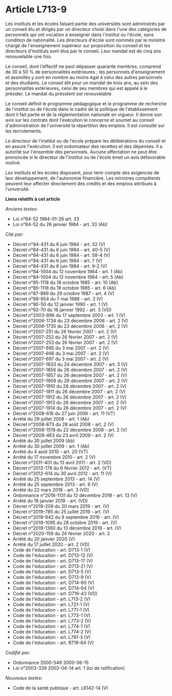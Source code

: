 # Article L713-9

Les instituts et les écoles faisant partie des universités sont administrés par un conseil élu et dirigés par un directeur
choisi dans l'une des catégories de personnels qui ont vocation à enseigner dans l'institut ou l'école, sans condition de
nationalité. Les directeurs d'école sont nommés par le ministre chargé de l'enseignement supérieur sur proposition du conseil
et les directeurs d'instituts sont élus par le conseil. Leur mandat est de cinq ans renouvelable une fois.

Le conseil, dont l'effectif ne peut dépasser quarante membres, comprend de 30 à 50 % de personnalités extérieures ; les
personnels d'enseignement et assimilés y sont en nombre au moins égal à celui des autres personnels et des étudiants. Le
conseil élit pour un mandat de trois ans, au sein des personnalités extérieures, celui de ses membres qui est appelé à le
présider. Le mandat du président est renouvelable.

Le conseil définit le programme pédagogique et le programme de recherche de l'institut ou de l'école dans le cadre de la
politique de l'établissement dont il fait partie et de la réglementation nationale en vigueur. Il donne son avis sur les
contrats dont l'exécution le concerne et soumet au conseil d'administration de l'université la répartition des emplois. Il
est consulté sur les recrutements.

Le directeur de l'institut ou de l'école prépare les délibérations du conseil et en assure l'exécution. Il est ordonnateur
des recettes et des dépenses. Il a autorité sur l'ensemble des personnels. Aucune affectation ne peut être prononcée si le
directeur de l'institut ou de l'école émet un avis défavorable motivé.

Les instituts et les écoles disposent, pour tenir compte des exigences de leur développement, de l'autonomie financière. Les
ministres compétents peuvent leur affecter directement des crédits et des emplois attribués à l'université.

**Liens relatifs à cet article**

_Anciens textes_:

  - Loi n°84-52 1984-01-26 art. 33
  - Loi n°84-52 du 26 janvier 1984 - art. 33 (Ab)

_Cité par_:

  - Décret n°84-431 du 6 juin 1984 - art. 32 (V)
  - Décret n°84-431 du 6 juin 1984 - art. 40-5 (V)
  - Décret n°84-431 du 6 juin 1984 - art. 58-4 (V)
  - Décret n°84-431 du 6 juin 1984 - art. 7 (V)
  - Décret n°84-431 du 6 juin 1984 - art. 9-2 (V)
  - Décret n°84-1004 du 12 novembre 1984 - art. 1 (Ab)
  - Décret n°84-1004 du 12 novembre 1984 - art. 5 (Ab)
  - Décret n°85-1118 du 18 octobre 1985 - art. 10 (Ab)
  - Décret n°85-1118 du 18 octobre 1985 - art. 6 (Ab)
  - Décret n°87-889 du 29 octobre 1987 - art. 4 (V)
  - Décret n°88-654 du 7 mai 1988 - art. 3 (V)
  - Décret n°90-50 du 12 janvier 1990 - art. 1 (V)
  - Décret n°92-70 du 16 janvier 1992 - art. 3 (VD)
  - Décret n°2003-896 du 17 septembre 2003 - art. 1 (V)
  - Décret n°2006-1734 du 23 décembre 2006 - art. 2 (V)
  - Décret n°2006-1735 du 23 décembre 2006 - art. 2 (V)
  - Décret n°2007-251 du 26 février 2007 - art. 2 (V)
  - Décret n°2007-252 du 26 février 2007 - art. 2 (V)
  - Décret n°2007-253 du 26 février 2007 - art. 2 (V)
  - Décret n°2007-695 du 3 mai 2007 - art. 2 (V)
  - Décret n°2007-696 du 3 mai 2007 - art. 2 (V)
  - Décret n°2007-697 du 3 mai 2007 - art. 2 (V)
  - Décret n°2007-1833 du 24 décembre 2007 - art. 3 (V)
  - Décret n°2007-1856 du 26 décembre 2007 - art. 2 (V)
  - Décret n°2007-1857 du 26 décembre 2007 - art. 2 (V)
  - Décret n°2007-1909 du 26 décembre 2007 - art. 2 (V)
  - Décret n°2007-1910 du 26 décembre 2007 - art. 2 (V)
  - Décret n°2007-1911 du 26 décembre 2007 - art. 2 (V)
  - Décret n°2007-1912 du 26 décembre 2007 - art. 2 (V)
  - Décret n°2007-1913 du 26 décembre 2007 - art. 2 (V)
  - Décret n°2007-1914 du 26 décembre 2007 - art. 2 (V)
  - Décret n°2008-618 du 27 juin 2008 - art. 11 (VT)
  - Arrêté du 29 juillet 2008 - art. 1 (Ab)
  - Décret n°2008-873 du 28 août 2008 - art. 2 (V)
  - Décret n°2008-1519 du 22 décembre 2008 - art. 2 (V)
  - Décret n°2009-463 du 23 avril 2009 - art. 2 (V)
  - Arrêté du 30 juillet 2009 (Ab)
  - Arrêté du 30 juillet 2009 - art. 1 (Ab)
  - Arrêté du 4 août 2010 - art. 20 (VT)
  - Arrêté du 17 novembre 2010 - art. 2 (V)
  - Décret n°2011-401 du 13 avril 2011 - art. 2 (VD)
  - Décret n°2012-178 du 6 février 2012 - art. (VT)
  - Décret n°2012-614 du 30 avril 2012 - art. 11 (V)
  - Arrêté du 25 septembre 2013 - art. 14 (V)
  - Arrêté du 25 septembre 2013 - art. 6 (V)
  - Arrêté du 22 mars 2018 - art. 3 (VD)
  - Ordonnance n°2018-1131 du 12 décembre 2018 - art. 13 (V)
  - Arrêté du 18 janvier 2019 - art. (VD)
  - Décret n°2019-209 du 20 mars 2019 - art. (V)
  - Décret n°2019-785 du 25 juillet 2019 - art. (V)
  - Décret n°2019-942 du 9 septembre 2019 - art. (V)
  - Décret n°2019-1095 du 28 octobre 2019 - art. (V)
  - Décret n°2019-1360 du 13 décembre 2019 - art. (V)
  - Décret n°2020-159 du 24 février 2020 - art. 2
  - Arrêté du 20 janvier 2020 (V)
  - Arrêté du 17 juillet 2020 - art. 2 (VD)
  - Code de l'éducation - art. D713-1 (V)
  - Code de l'éducation - art. D713-12 (V)
  - Code de l'éducation - art. D713-17 (V)
  - Code de l'éducation - art. D713-21 (V)
  - Code de l'éducation - art. D713-5 (V)
  - Code de l'éducation - art. D713-9 (V)
  - Code de l'éducation - art. D714-60 (V)
  - Code de l'éducation - art. D714-64 (V)
  - Code de l'éducation - art. D719-43 (VD)
  - Code de l'éducation - art. L713-2 (V)
  - Code de l'éducation - art. L721-1 (V)
  - Code de l'éducation - art. L771-1 (V)
  - Code de l'éducation - art. L773-1 (V)
  - Code de l'éducation - art. L773-2 (V)
  - Code de l'éducation - art. L774-1 (V)
  - Code de l'éducation - art. L774-2 (V)
  - Code de l'éducation - art. L781-3 (V)
  - Code de l'éducation - art. R719-64 (V)

_Codifié par_:

  - Ordonnance 2000-549 2000-06-15
  - Loi n°2003-339 2003-04-14 art. 1 (loi de ratification)

_Nouveaux textes_:

  - Code de la santé publique - art. L6142-14 (V)
